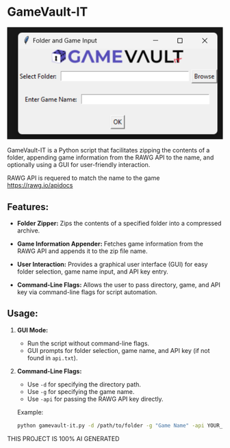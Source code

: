 # GameVault-IT

![screenshot](https://github.com/Toylerrr/gamevault-it/blob/main/img/Screenshot%202024-01-04%20141009.png?raw=true)

GameVault-IT is a Python script that facilitates zipping the contents of a folder, appending game information from the RAWG API to the name, and optionally using a GUI for user-friendly interaction.

RAWG API is requered to match the name to the game https://rawg.io/apidocs

## Features:

- **Folder Zipper:** Zips the contents of a specified folder into a compressed archive.

- **Game Information Appender:** Fetches game information from the RAWG API and appends it to the zip file name.

- **User Interaction:** Provides a graphical user interface (GUI) for easy folder selection, game name input, and API key entry.

- **Command-Line Flags:** Allows the user to pass directory, game, and API key via command-line flags for script automation.

## Usage:

1. **GUI Mode:**
   - Run the script without command-line flags.
   - GUI prompts for folder selection, game name, and API key (if not found in `api.txt`).

2. **Command-Line Flags:**
   - Use `-d` for specifying the directory path.
   - Use `-g` for specifying the game name.
   - Use `-api` for passing the RAWG API key directly.

   Example:
   ```bash
   python gamevault-it.py -d /path/to/folder -g "Game Name" -api YOUR_RAWG_API_KEY
THIS PROJECT IS 100% AI GENERATED 

